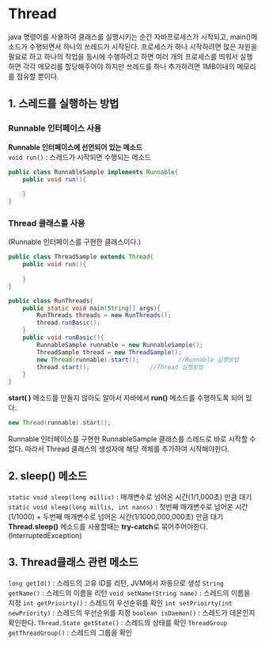 # Thread
java 명령어를 사용하여 클래스를 실행시키는 순간 자바프로세스가 시작되고, main()메소드가 수행되면서 하나의 쓰레드가 시작된다. 프로세스가 하나 시작하려면 많은 자원을 필요로 하고 하나의 작업을 동시에 수행하려고 하면 여러 개의 프로세스를 띄워서 실행하면 각각 메모리를 할당해주어야 하지만 쓰레드를 하나 추가하려면 1MB이내의 메모리를 점유할 뿐이다.

## 1. 스레드를 실행하는 방법
### Runnable 인터페이스 사용<br>
**Runnable 인터페이스에 선언되어 있는 메소드**<br>
`void run()` : 스레드가 시작되면 수행되는 메소드
```java
public class RunnableSample implements Runnable{
    public void run(){
        
    }
}
```
### Thread 클래스를 사용<br>
(Runnable 인터페이스를 구현한 클래스이다.)
```java
public class ThreadSample extends Thread{
    public void run(){
        
    }
}
```

```java
public class RunThreads{
    public static void main(String[] args){
        RunThreads threads = new RunThreads();
        thread.runBasic();
    }
    public void runBasic(){
        RunnableSample runnable = new RunnableSample();
        ThreadSample thread = new ThreadSample();
        new Thread(runnable).start();           //Runnable 실행방법
        thread.start();                 //Thread 실행방법
    }
}
```
**start( )** 메소드를 만들지 않아도 알아서 자바에서 **run()** 메소드를 수행하도록 되어 있다.
```java
new Thread(runnable).start();
```
Runnable 인터페이스를 구현한 RunnableSample 클래스를 스레드로 바로 시작할 수 없다. 따라서 Thread 클래스의 생성자에 해당 객체를 추가하여 시작해야한다.

## 2. sleep() 메소드
`static void sleep(long millis)` : 매개변수로 넘어온 시간(1/1,000초) 만큼 대기
`static void sleep(long millis, int nanos)` : 첫번째 매개변수로 넘어온 시간(1/1000) + 두번째 매개변수로 넘어온 시간(1/1000,000,000초) 만큼 대기<br>
**Thread.sleep()** 메소드를 사용할때는 **try-catch**로 묶어주어야한다.(InterruptedException)

## 3. Thread클래스 관련 메소드
`long getId()` : 스레드의 고유 ID를 리턴, JVM에서 자동으로 생성
`String getName()` : 스레드의 이름을 리턴
`void setName(String name)` : 스레드의 이름을 지정
`int getPrioirty()` : 스레드의 우선순위를 확인
`int setPrioirty(int newPriority)` : 스레드의 우선순위를 지정
`boolean isDaemon()` : 스레드가 데몬인지 확인한다.
`Thread.State getState()` : 스레드의 상태를 확인
`ThreadGroup getThreadGroup()` : 스레드의 그룹을 확인